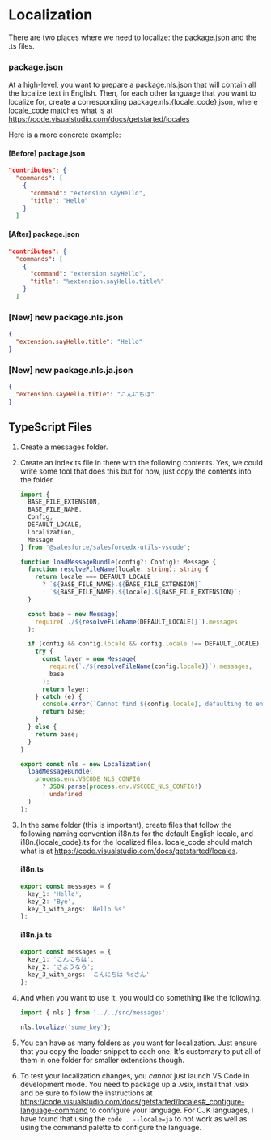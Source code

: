 # Localization

There are two places where we need to localize: the package.json and the .ts
files.

### package.json

At a high-level, you want to prepare a package.nls.json that will contain all
the localize text in English. Then, for each other language that you want to
localize for, create a corresponding package.nls.{locale_code}.json, where
locale_code matches what is at
https://code.visualstudio.com/docs/getstarted/locales

Here is a more concrete example:

#### [Before] package.json

```json
"contributes": {
  "commands": [
    {
      "command": "extension.sayHello",
      "title": "Hello"
    }
  ]
```

#### [After] package.json

```json
"contributes": {
  "commands": [
    {
      "command": "extension.sayHello",
      "title": "%extension.sayHello.title%"
    }
  ]
```

### [New] new package.nls.json

```json
{
  "extension.sayHello.title": "Hello"
}
```

### [New] new package.nls.ja.json

```json
{
  "extension.sayHello.title": "こんにちは"
}
```

## TypeScript Files

1. Create a messages folder.
2. Create an index.ts file in there with the following contents. Yes, we could
   write some tool that does this but for now, just copy the contents into the
   folder.

   ```typescript
   import {
     BASE_FILE_EXTENSION,
     BASE_FILE_NAME,
     Config,
     DEFAULT_LOCALE,
     Localization,
     Message
   } from '@salesforce/salesforcedx-utils-vscode';

   function loadMessageBundle(config?: Config): Message {
     function resolveFileName(locale: string): string {
       return locale === DEFAULT_LOCALE
         ? `${BASE_FILE_NAME}.${BASE_FILE_EXTENSION}`
         : `${BASE_FILE_NAME}.${locale}.${BASE_FILE_EXTENSION}`;
     }

     const base = new Message(
       require(`./${resolveFileName(DEFAULT_LOCALE)}`).messages
     );

     if (config && config.locale && config.locale !== DEFAULT_LOCALE) {
       try {
         const layer = new Message(
           require(`./${resolveFileName(config.locale)}`).messages,
           base
         );
         return layer;
       } catch (e) {
         console.error(`Cannot find ${config.locale}, defaulting to en`);
         return base;
       }
     } else {
       return base;
     }
   }

   export const nls = new Localization(
     loadMessageBundle(
       process.env.VSCODE_NLS_CONFIG
         ? JSON.parse(process.env.VSCODE_NLS_CONFIG!)
         : undefined
     )
   );
   ```

3. In the same folder (this is important), create files that follow the
   following naming convention i18n.ts for the default English locale, and
   i18n.{locale_code}.ts for the localized files. locale_code should match what
   is at https://code.visualstudio.com/docs/getstarted/locales.

   #### i18n.ts

   ```typescript
   export const messages = {
     key_1: 'Hello',
     key_2: 'Bye',
     key_3_with_args: 'Hello %s'
   };
   ```

   #### i18n.ja.ts

   ```typescript
   export const messages = {
     key_1: 'こんにちは',
     key_2: 'さようなら';
     key_3_with_args: 'こんにちは %sさん'
   };
   ```

4. And when you want to use it, you would do something like the following.

   ```typescript
   import { nls } from '../../src/messages';

   nls.localize('some_key');
   ```

5. You can have as many folders as you want for localization. Just ensure that
   you copy the loader snippet to each one. It's customary to put all of them in
   one folder for smaller extensions though.

6. To test your localization changes, you _cannot_ just launch VS Code in
   development mode. You need to package up a .vsix, install that .vsix and be
   sure to follow the instructions at
   https://code.visualstudio.com/docs/getstarted/locales#_configure-language-command
   to configure your language. For CJK languages, I have found that using the
   `code . --locale=ja` to not work as well as using the command palette to
   configure the language.
